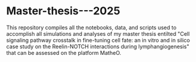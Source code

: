 # Master-thesis---2025
This repository compiles all the notebooks, data, and scripts used to accomplish all simulations and analyses of my master thesis entilted "Cell signaling pathway crosstalk in fine-tuning cell fate: an in vitro and in silico case study on the Reelin-NOTCH interactions during lymphangiogenesis"  that can be assessed on the platform MatheO. 
